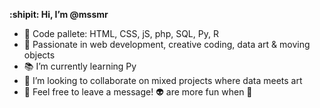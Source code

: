 **:shipit: Hi, I’m @mssmr**
- :art: Code pallete: HTML, CSS, jS, php, SQL, Py, R
- :construction_worker: Passionate in web development, creative coding, data art & moving objects
- :books: I’m currently learning Py
- :space_invader: I’m looking to collaborate on mixed projects where data meets art
- :postal_horn: Feel free to leave a message!
👽 are more fun when 👻

<!---
mssmr/mssmr is a ✨ special ✨ repository because its `README.md` (this file) appears on your GitHub profile.
You can click the Preview link to take a look at your changes.
--->
